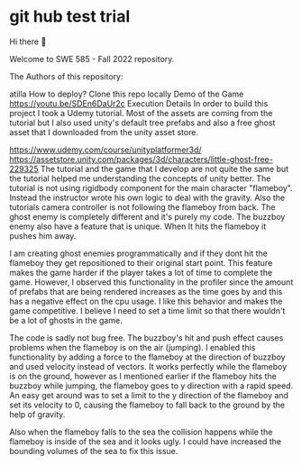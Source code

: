 # git hub test trial

Hi there 👋

Welcome to SWE 585 - Fall 2022 repository.

The Authors of this repository:

atilla
How to deploy?
Clone this repo locally
Demo of the Game
https://youtu.be/SDEn6DaUr2c
Execution Details
In order to build this project I took a Udemy tutorial. Most of the assets are coming from the tutorial but I also used unity's default tree prefabs and also a free ghost asset that I downloaded from the unity asset store.

https://www.udemy.com/course/unityplatformer3d/
https://assetstore.unity.com/packages/3d/characters/little-ghost-free-229325
The tutorial and the game that I develop are not quite the same but the tutorial helped me understanding the concepts of unity better. The tutorial is not using rigidbody component for the main character "flameboy". Instead the instructor wrote his own logic to deal with the gravity. Also the tutorials camera controller is not following the flameboy from back. The ghost enemy is completely different and it's purely my code. The buzzboy enemy also have a feature that is unique. When It hits the flameboy it pushes him away.

I am creating ghost enemies programmatically and if they dont hit the flameboy they get repositioned to their original start point. This feature makes the game harder if the player takes a lot of time to complete the game. However, I observed this functionality in the profiler since the amount of prefabs that are being rendered increases as the time goes by and this has a negative effect on the cpu usage. I like this behavior and makes the game competitive. I believe I need to set a time limit so that there wouldn't be a lot of ghosts in the game.

The code is sadly not bug free. The buzzboy's hit and push effect causes problems when the flameboy is on the air (jumping). I enabled this functionality by adding a force to the flameboy at the direction of buzzboy and used velocity instead of vectors. It works perfectly while the flameboy is on the ground, however as I mentioned earlier if the flameboy hits the buzzboy while jumping, the flameboy goes to y direction with a rapid speed. An easy get around was to set a limit to the y direction of the flameboy and set its velocity to 0, causing the flameboy to fall back to the ground by the help of gravity.

Also when the flameboy falls to the sea the collision happens while the flameboy is inside of the sea and it looks ugly. I could have increased the bounding volumes of the sea to fix this issue.
